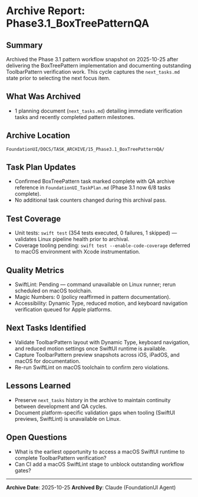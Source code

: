# Archive Report: Phase3.1_BoxTreePatternQA

## Summary
Archived the Phase 3.1 pattern workflow snapshot on 2025-10-25 after delivering the BoxTreePattern implementation and documenting outstanding ToolbarPattern verification work. This cycle captures the `next_tasks.md` state prior to selecting the next focus item.

## What Was Archived
- 1 planning document (`next_tasks.md`) detailing immediate verification tasks and recently completed pattern milestones.

## Archive Location
`FoundationUI/DOCS/TASK_ARCHIVE/15_Phase3.1_BoxTreePatternQA/`

## Task Plan Updates
- Confirmed BoxTreePattern task marked complete with QA archive reference in `FoundationUI_TaskPlan.md` (Phase 3.1 now 6/8 tasks complete).
- No additional task counters changed during this archival pass.

## Test Coverage
- Unit tests: `swift test` (354 tests executed, 0 failures, 1 skipped) — validates Linux pipeline health prior to archival.
- Coverage tooling pending: `swift test --enable-code-coverage` deferred to macOS environment with Xcode instrumentation.

## Quality Metrics
- SwiftLint: Pending — command unavailable on Linux runner; rerun scheduled on macOS toolchain.
- Magic Numbers: 0 (policy reaffirmed in pattern documentation).
- Accessibility: Dynamic Type, reduced motion, and keyboard navigation verification queued for Apple platforms.

## Next Tasks Identified
- Validate ToolbarPattern layout with Dynamic Type, keyboard navigation, and reduced motion settings once SwiftUI runtime is available.
- Capture ToolbarPattern preview snapshots across iOS, iPadOS, and macOS for documentation.
- Re-run SwiftLint on macOS toolchain to confirm zero violations.

## Lessons Learned
- Preserve `next_tasks` history in the archive to maintain continuity between development and QA cycles.
- Document platform-specific validation gaps when tooling (SwiftUI previews, SwiftLint) is unavailable on Linux.

## Open Questions
- What is the earliest opportunity to access a macOS SwiftUI runtime to complete ToolbarPattern verification?
- Can CI add a macOS SwiftLint stage to unblock outstanding workflow gates?

---
**Archive Date**: 2025-10-25
**Archived By**: Claude (FoundationUI Agent)

